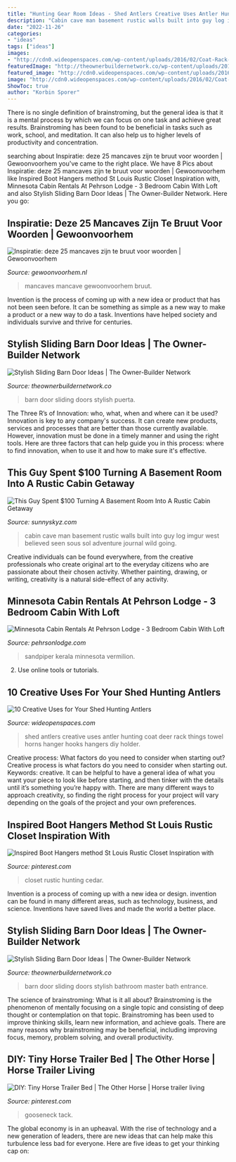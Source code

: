 ```yaml
---
title: "Hunting Gear Room Ideas - Shed Antlers Creative Uses Antler Hunting Coat Deer Rack Things Towel Horns Hanger Hooks Hangers Diy Holder"
description: "Cabin cave man basement rustic walls built into guy log imgur west believed seen sous sol adventure journal wild going"
date: "2022-11-26"
categories:
- "ideas"
tags: ["ideas"]
images:
- "http://cdn0.wideopenspaces.com/wp-content/uploads/2016/02/Coat-Rack-1024x768.jpg"
featuredImage: "http://theownerbuildernetwork.co/wp-content/uploads/2015/10/Sliding-Barn-Door-Ideas-3.jpg"
featured_image: "http://cdn0.wideopenspaces.com/wp-content/uploads/2016/02/Coat-Rack-1024x768.jpg"
image: "http://cdn0.wideopenspaces.com/wp-content/uploads/2016/02/Coat-Rack-1024x768.jpg"
ShowToc: true
author: "Korbin Sporer"
---
```



There is no single definition of brainstroming, but the general idea is that it is a mental process by which we can focus on one task and achieve great results. Brainstroming has been found to be beneficial in tasks such as work, school, and meditation. It can also help us to higher levels of productivity and concentration.

	

		
searching about Inspiratie: deze 25 mancaves zijn te bruut voor woorden | Gewoonvoorhem you've came to the right place. We have 8 Pics about Inspiratie: deze 25 mancaves zijn te bruut voor woorden | Gewoonvoorhem like Inspired Boot Hangers method St Louis Rustic Closet Inspiration with, Minnesota Cabin Rentals At Pehrson Lodge - 3 Bedroom Cabin With Loft and also Stylish Sliding Barn Door Ideas | The Owner-Builder Network. Here you go:
		
    
## Inspiratie: Deze 25 Mancaves Zijn Te Bruut Voor Woorden | Gewoonvoorhem

<img loading=lazy src="http://www.gewoonvoorhem.nl/app/uploads/2017/06/gewoonvoorhem-mancave-10.jpg" onerror="this.onerror=null;this.src='https://tse4.mm.bing.net/th?id=OIP.tedjf30_5otjrcBsL5oLIAHaEj&amp;pid=15.1';" alt="Inspiratie: deze 25 mancaves zijn te bruut voor woorden | Gewoonvoorhem">

_Source: gewoonvoorhem.nl_

>mancaves mancave gewoonvoorhem bruut. 

	

Invention is the process of coming up with a new idea or product that has not been seen before. It can be something as simple as a new way to make a product or a new way to do a task. Inventions have helped society and individuals survive and thrive for centuries.

    
## Stylish Sliding Barn Door Ideas | The Owner-Builder Network

<img loading=lazy src="http://theownerbuildernetwork.co/wp-content/uploads/2015/10/Sliding-Barn-Door-Ideas-3.jpg" onerror="this.onerror=null;this.src='https://tse4.mm.bing.net/th?id=OIP.kclnsdGmHL-R9C3aPBFCQwHaJ3&amp;pid=15.1';" alt="Stylish Sliding Barn Door Ideas | The Owner-Builder Network">

_Source: theownerbuildernetwork.co_

>barn door sliding doors stylish puerta. 

	

The Three R’s of Innovation: who, what, when and where can it be used?
Innovation is key to any company's success. It can create new products, services and processes that are better than those currently available. However, innovation must be done in a timely manner and using the right tools. Here are three factors that can help guide you in this process: where to find innovation, when to use it and how to make sure it's effective.

    
## This Guy Spent $100 Turning A Basement Room Into A Rustic Cabin Getaway

<img loading=lazy src="https://www.sunnyskyz.com/uploads/2014/12/zzo7c-2.jpg" onerror="this.onerror=null;this.src='https://tse2.mm.bing.net/th?id=OIP.msaY3QxUq28eDaiESKf7ewHaFj&amp;pid=15.1';" alt="This Guy Spent $100 Turning A Basement Room Into A Rustic Cabin Getaway">

_Source: sunnyskyz.com_

>cabin cave man basement rustic walls built into guy log imgur west believed seen sous sol adventure journal wild going. 

	

Creative individuals can be found everywhere, from the creative professionals who create original art to the everyday citizens who are passionate about their chosen activity. Whether painting, drawing, or writing, creativity is a natural side-effect of any activity.

    
## Minnesota Cabin Rentals At Pehrson Lodge - 3 Bedroom Cabin With Loft

<img loading=lazy src="https://pehrsonlodge.com/sites/default/files/sandpiperspinnakerweb.jpg" onerror="this.onerror=null;this.src='https://tse1.mm.bing.net/th?id=OIP.J7GI7Ko2AsPqLnr3xF1v9gHaE8&amp;pid=15.1';" alt="Minnesota Cabin Rentals At Pehrson Lodge - 3 Bedroom Cabin With Loft">

_Source: pehrsonlodge.com_

>sandpiper kerala minnesota vermilion. 

	

2. Use online tools or tutorials.

    
## 10 Creative Uses For Your Shed Hunting Antlers

<img loading=lazy src="http://cdn0.wideopenspaces.com/wp-content/uploads/2016/02/Coat-Rack-1024x768.jpg" onerror="this.onerror=null;this.src='https://tse2.mm.bing.net/th?id=OIP.I9d0uXoLEHb6racb6l2bIwHaFj&amp;pid=15.1';" alt="10 Creative Uses for Your Shed Hunting Antlers">

_Source: wideopenspaces.com_

>shed antlers creative uses antler hunting coat deer rack things towel horns hanger hooks hangers diy holder. 

	

Creative process: What factors do you need to consider when starting out?
Creative process is what factors do you need to consider when starting out. Keywords: creative. It can be helpful to have a general idea of what you want your piece to look like before starting, and then tinker with the details until it’s something you’re happy with. There are many different ways to approach creativity, so finding the right process for your project will vary depending on the goals of the project and your own preferences.

    
## Inspired Boot Hangers Method St Louis Rustic Closet Inspiration With

<img loading=lazy src="https://i.pinimg.com/736x/18/53/51/185351791fed1e1b8a6dfb5c1a6e13d1--rustic-closet-rustic-entry.jpg" onerror="this.onerror=null;this.src='https://tse4.mm.bing.net/th?id=OIP.O6CVTTLwClX0sHE49Q5AnwHaLH&amp;pid=15.1';" alt="Inspired Boot Hangers method St Louis Rustic Closet Inspiration with">

_Source: pinterest.com_

>closet rustic hunting cedar. 

	

Invention is a process of coming up with a new idea or design. invention can be found in many different areas, such as technology, business, and science. Inventions have saved lives and made the world a better place.

    
## Stylish Sliding Barn Door Ideas | The Owner-Builder Network

<img loading=lazy src="http://theownerbuildernetwork.co/wp-content/uploads/2015/10/Sliding-Barn-Door-Ideas-09.jpg" onerror="this.onerror=null;this.src='https://tse4.mm.bing.net/th?id=OIP.A9AcHbWi5Z4Tm-FQlj5c1wHaJ3&amp;pid=15.1';" alt="Stylish Sliding Barn Door Ideas | The Owner-Builder Network">

_Source: theownerbuildernetwork.co_

>barn door sliding doors stylish bathroom master bath entrance. 

	

The science of brainstroming: What is it all about?
Brainstroming is the phenomenon of mentally focusing on a single topic and consisting of deep thought or contemplation on that topic. Brainstroming has been used to improve thinking skills, learn new information, and achieve goals. There are many reasons why brainstroming may be beneficial, including improving focus, memory, problem solving, and overall productivity.

    
## DIY: Tiny Horse Trailer Bed | The Other Horse | Horse Trailer Living

<img loading=lazy src="https://i.pinimg.com/originals/95/66/b6/9566b6478381899815996aacc0a666aa.jpg" onerror="this.onerror=null;this.src='https://tse1.mm.bing.net/th?id=OIP.wHt8Gnj8xGF8z2OJY0m4twHaLH&amp;pid=15.1';" alt="DIY: Tiny Horse Trailer Bed | The Other Horse | Horse trailer living">

_Source: pinterest.com_

>gooseneck tack. 

	

The global economy is in an upheaval. With the rise of technology and a new generation of leaders, there are new ideas that can help make this turbulence less bad for everyone. Here are five ideas to get your thinking cap on: 

